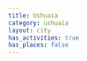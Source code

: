 ```yaml
---
title: Ushuaia
category: ushuaia
layout: city
has_activities: true
has_places: false
---
```

